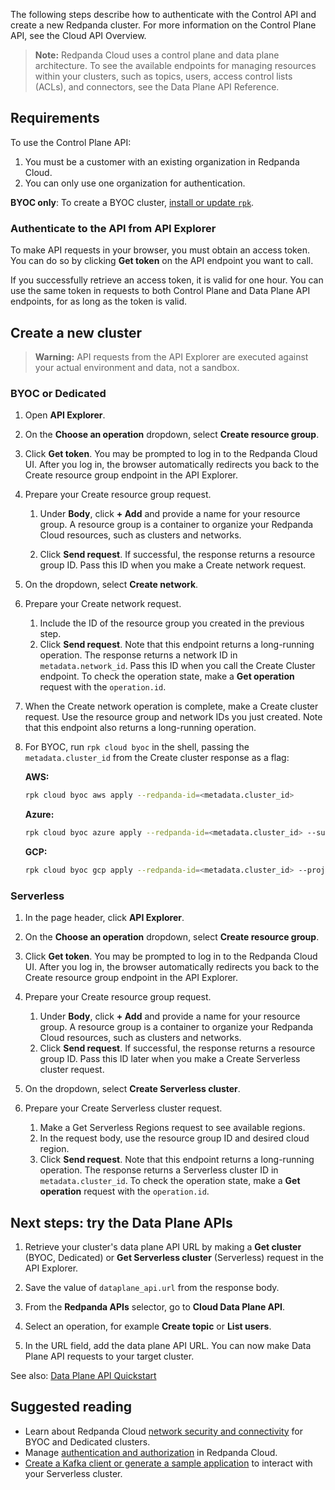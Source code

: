 The following steps describe how to authenticate with the Control API and create a new Redpanda cluster. For more information on the Control Plane API, see the Cloud API Overview.

> **Note:** Redpanda Cloud uses a control plane and data plane architecture. 
To see the available endpoints for managing resources within your clusters, such as topics, users, access control lists (ACLs), and connectors, see the Data Plane API Reference.

## Requirements

To use the Control Plane API:

1. You must be a customer with an existing organization in Redpanda Cloud.
2. You can only use one organization for authentication.

**BYOC only**: To create a BYOC cluster, [install or update `rpk`](https://docs.redpanda.com/redpanda-cloud/manage/rpk/rpk-install).

### Authenticate to the API from API Explorer

To make API requests in your browser, you must obtain an access token. You can do so by clicking **Get token** on the API endpoint you want to call.

If you successfully retrieve an access token, it is valid for one hour. You can use the same token in requests to both Control Plane and Data Plane API endpoints, for as long as the token is valid.

## Create a new cluster

> **Warning:** API requests from the API Explorer are executed against your actual environment and data, not a sandbox.

### BYOC or Dedicated

1. Open **API Explorer**.

1. On the **Choose an operation** dropdown, select **Create resource group**.

1. Click **Get token**. You may be prompted to log in to the Redpanda Cloud UI. After you log in, the browser automatically redirects you back to the Create resource group endpoint in the API Explorer.

1. Prepare your Create resource group request.

    1. Under **Body**, click **+ Add** and provide a name for your resource group. A resource group is a container to organize your Redpanda Cloud resources, such as clusters and networks.

    1. Click **Send request**. If successful, the response returns a resource group ID. Pass this ID when you make a Create network request. 

1. On the dropdown, select **Create network**.

1. Prepare your Create network request.

    1. Include the ID of the resource group you created in the previous step. 
    1. Click **Send request**. Note that this endpoint returns a long-running operation. The response returns a network ID in `metadata.network_id`. Pass this ID when you call the Create Cluster endpoint. To check the operation state, make a **Get operation** request with the `operation.id`.  

1. When the Create network operation is complete, make a Create cluster request. Use the resource group and network IDs you just created. Note that this endpoint also returns a long-running operation.

1. For BYOC, run `rpk cloud byoc` in the shell, passing the `metadata.cluster_id` from the Create cluster response as a flag:

   **AWS:**
   ```bash
   rpk cloud byoc aws apply --redpanda-id=<metadata.cluster_id>
   ```
   **Azure:**
   ```bash
   rpk cloud byoc azure apply --redpanda-id=<metadata.cluster_id> --subscription-id=<redpanda-cluster-azure-subscription-id>
   ```
   **GCP:**
   ```bash
   rpk cloud byoc gcp apply --redpanda-id=<metadata.cluster_id> --project-id=<gcp-project-id>
   ```

### Serverless

1. In the page header, click **API Explorer**.

1. On the **Choose an operation** dropdown, select **Create resource group**.
1. Click **Get token**. You may be prompted to log in to the Redpanda Cloud UI. After you log in, the browser automatically redirects you back to the Create resource group endpoint in the API Explorer.

1. Prepare your Create resource group request.

    1. Under **Body**, click **+ Add** and provide a name for your resource group. A resource group is a container to organize your Redpanda Cloud resources, such as clusters and networks.
    1. Click **Send request**. If successful, the response returns a resource group ID. Pass this ID later when you make a Create Serverless cluster request.

1. On the dropdown, select **Create Serverless cluster**.

1. Prepare your Create Serverless cluster request.

    1. Make a Get Serverless Regions request to see available regions.
    1. In the request body, use the resource group ID and desired cloud region.
    1. Click **Send request**. Note that this endpoint returns a long-running operation. The response returns a Serverless cluster ID in `metadata.cluster_id`. To check the operation state, make a **Get operation** request with the `operation.id`.

## Next steps: try the Data Plane APIs

1. Retrieve your cluster's data plane API URL by making a **Get cluster** (BYOC, Dedicated) or **Get Serverless cluster** (Serverless) request in the API Explorer.

1. Save the value of `dataplane_api.url` from the response body.
1. From the **Redpanda APIs** selector, go to **Cloud Data Plane API**.
1. Select an operation, for example **Create topic** or **List users**. 
1. In the URL field, add the data plane API URL. You can now make Data Plane API requests to your target cluster.

See also: [Data Plane API Quickstart](https://docs.redpanda.com/api/doc/cloud-dataplane/topic/topic-quickstart)

## Suggested reading

- Learn about Redpanda Cloud [network security and connectivity](https://docs.redpanda.com/redpanda-cloud/networking/) for BYOC and Dedicated clusters.
- Manage [authentication and authorization](https://docs.redpanda.com/redpanda-cloud/security/authorization/) in Redpanda Cloud.
- [Create a Kafka client or generate a sample application](https://docs.redpanda.com/redpanda-cloud/get-started/cluster-types/serverless/#connect-with-your-cluster) to interact with your Serverless cluster.